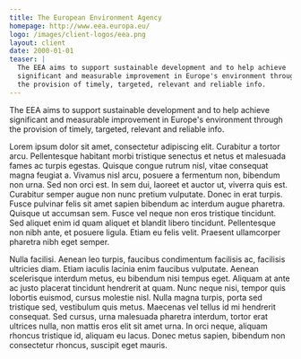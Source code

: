 ```yaml
---
title: The European Environment Agency
homepage: http://www.eea.europa.eu/
logo: /images/client-logos/eea.png
layout: client
date: 2000-01-01
teaser: |
  The EEA aims to support sustainable development and to help achieve
  significant and measurable improvement in Europe's environment through
  the provision of timely, targeted, relevant and reliable info.
---
```



The EEA aims to support sustainable development and to help achieve
significant and measurable improvement in Europe's environment through
the provision of timely, targeted, relevant and reliable info.

Lorem ipsum dolor sit amet, consectetur adipiscing elit. Curabitur a
tortor arcu. Pellentesque habitant morbi tristique senectus et netus et
malesuada fames ac turpis egestas. Quisque congue rutrum nisl, vitae
consequat magna feugiat a. Vivamus nisl arcu, posuere a fermentum non,
bibendum non urna. Sed non orci est. In sem dui, laoreet et auctor ut,
viverra quis est. Curabitur semper augue non nunc pretium vulputate.
Donec in erat turpis. Fusce pulvinar felis sit amet sapien bibendum ac
interdum augue pharetra. Quisque ut accumsan sem. Fusce vel neque non
eros tristique tincidunt. Sed aliquet enim id quam aliquet et blandit
libero tincidunt. Pellentesque non nibh ante, et posuere ligula. Etiam
eu felis velit. Praesent ullamcorper pharetra nibh eget semper.

Nulla facilisi. Aenean leo turpis, faucibus condimentum facilisis ac,
facilisis ultricies diam. Etiam iaculis lacinia enim faucibus vulputate.
Aenean scelerisque interdum metus, eu bibendum nisi tempus eget. Aliquam
at ante ac justo placerat tincidunt hendrerit at quam. Nunc neque nisi,
tempor quis lobortis euismod, cursus molestie nisl. Nulla magna turpis,
porta sed tristique sed, vestibulum quis metus. Maecenas vel tellus id
mi hendrerit consequat. Sed cursus, urna malesuada pharetra interdum,
tortor erat ultrices nulla, non mattis eros elit sit amet urna. In orci
neque, aliquam rhoncus tristique id, aliquam eu lacus. Donec metus
sapien, bibendum non consectetur rhoncus, suscipit eget mauris.
